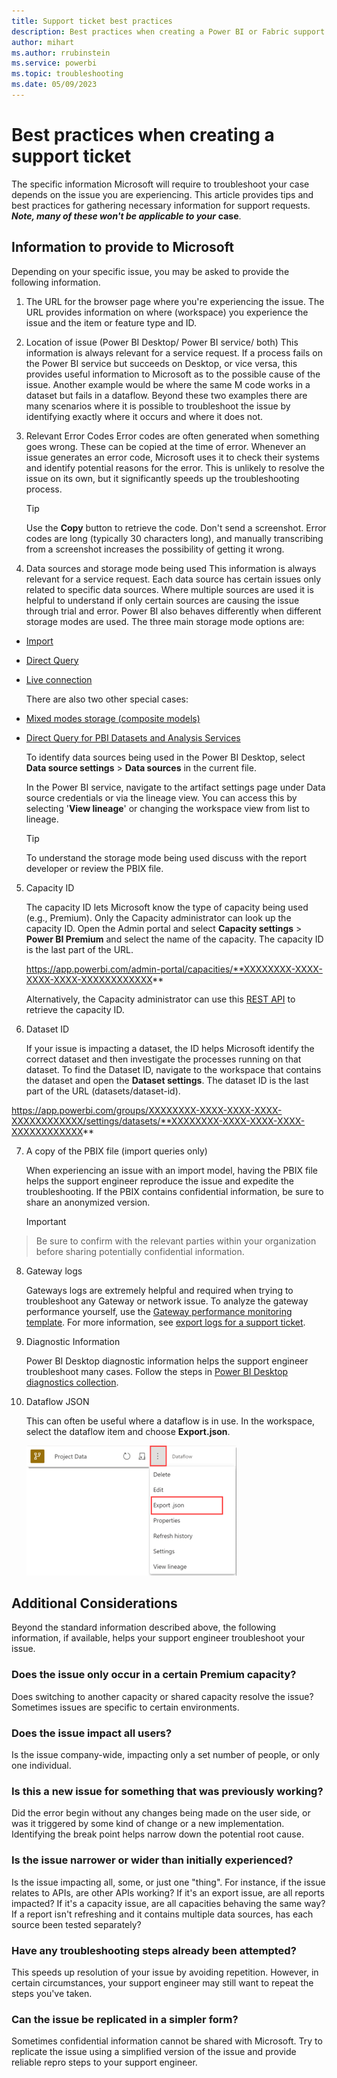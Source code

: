 ```yaml
---
title: Support ticket best practices
description: Best practices when creating a Power BI or Fabric support ticket 
author: mihart
ms.author: rrubinstein
ms.service: powerbi
ms.topic: troubleshooting
ms.date: 05/09/2023
---
```


# Best practices when creating a support ticket

The specific information Microsoft will require to troubleshoot your case depends on the issue you are experiencing. This article provides tips and best practices for gathering necessary information for support requests. ***Note, many of these won't be applicable to your*** **case**.  

## Information to provide to Microsoft

Depending on your specific issue, you may be asked to provide the following information.

1. The URL for the browser page where you're experiencing the issue.
    The URL provides information on where (workspace) you experience the issue and the item or feature type and ID.

2. Location of issue (Power BI Desktop/ Power BI service/ both)
    This information is always relevant for a service request. If a process fails on the Power BI service but succeeds on Desktop, or vice versa, this provides useful information to Microsoft as to the possible cause of the issue. Another example would be where the same M code works in a dataset but fails in a dataflow. Beyond these two examples there are many scenarios where it is possible to troubleshoot the issue by identifying exactly where it occurs and where it does not.

3. Relevant Error Codes
    Error codes are often generated when something goes wrong. These can be copied at the time of error. Whenever an issue generates an error code, Microsoft uses it to check their systems and identify potential reasons for the error. This is unlikely to resolve the issue on its own, but it significantly speeds up the troubleshooting process.

    > [!Tip]
    > Use the **Copy** button to retrieve the code. Don't send a screenshot. Error codes are long (typically 30 characters long), and manually transcribing from a screenshot increases the possibility of getting it wrong.  

4. Data sources and storage mode being used
    This information is always relevant for a service request. Each data source has certain issues only related to specific data sources. Where multiple sources are used it is helpful to understand if only certain sources are causing the issue through trial and error. Power BI also behaves differently when different storage modes are used. The three main storage mode options are:

-   [Import](../connect-data/service-dataset-modes-understand#import-mode)

-   [Direct Query](../connect-data/service-dataset-modes-understand#directquery-mode)

-   [Live connection](../connect-data/service-live-connect-dq-datasets)

    There are also two other special cases:

- [Mixed modes storage (composite models)](../transform-model/desktop-composite-models)
- [Direct Query for PBI Datasets and Analysis Services](../connect-data/desktop-directquery-datasets-azure-analysis-services)

    To identify data sources being used in the Power BI Desktop, select **Data source settings** > **Data sources** in the current file. 

    In the Power BI service, navigate to the artifact settings page under Data source credentials or via the lineage view. You can access this by selecting '**View lineage**' or changing the workspace view from list to lineage. 


   > [!Tip]
   >To understand the storage mode being used discuss with the report developer or review the PBIX file.

5. Capacity ID

     The capacity ID lets Microsoft know the type of capacity being used (e.g., Premium). Only the Capacity administrator can look up the capacity ID. Open the Admin portal and select **Capacity settings** > **Power BI Premium** and select the name of the capacity. The capacity ID is the last part of the URL. 

    https://app.powerbi.com/admin-portal/capacities/**XXXXXXXX-XXXX-XXXX-XXXX-XXXXXXXXXXXX**

    Alternatively, the Capacity administrator can use this [REST API](https://learn.microsoft.com/rest/api/power-bi/capacities/get-capacities) to retrieve the capacity ID. 

6. Dataset ID

    If your issue is impacting a dataset, the ID helps Microsoft identify the correct dataset and then investigate the processes running on that dataset. To find the Dataset ID, navigate to the workspace that contains the dataset and open the **Dataset settings**. The dataset ID is the last part of the URL (datasets/dataset-id).

https://app.powerbi.com/groups/XXXXXXXX-XXXX-XXXX-XXXX-XXXXXXXXXXXX/settings/datasets/**XXXXXXXX-XXXX-XXXX-XXXX-XXXXXXXXXXXX**

7. A copy of the PBIX file (import queries only)

    When experiencing an issue with an import model, having the PBIX file helps the support engineer reproduce the issue and expedite the troubleshooting. If the PBIX contains confidential information, be sure to share an anonymized version. 

    > [!IMPORTANT]
> Be sure to confirm with the relevant parties within your organization before sharing potentially confidential information.

8. Gateway logs

    Gateways logs are extremely helpful and required when trying to troubleshoot any Gateway or network issue. To analyze the gateway performance yourself, use the [Gateway performance monitoring template](/data-integration/gateway/service-gateway-performance.md). For more information, see [export logs for a support ticket](../connect-data/service-gateway-onprem-tshoot#export-logs-for-a-support-ticket).

9. Diagnostic Information

    Power BI Desktop diagnostic information helps the support engineer troubleshoot many cases. Follow the steps in [Power BI Desktop diagnostics collection](../fundamentals/desktop-diagnostics). 

10. Dataflow JSON

    This can often be useful where a dataflow is in use. In the workspace, select the dataflow item and choose **Export.json**.

    ![export json](media/service-support-options/export-json.png)

## Additional Considerations

Beyond the standard information described above, the following information, if available, helps your support engineer troubleshoot your issue.  

### Does the issue only occur in a certain Premium capacity?

Does switching to another capacity or shared capacity resolve the issue? Sometimes issues are specific to certain environments.

### Does the issue impact all users?

Is the issue company-wide, impacting only a set number of people, or only one individual.  

### Is this a new issue for something that was previously working?

Did the error begin without any changes being made on the user side, or was it triggered by some kind of change or a new implementation. Identifying the break point helps narrow down the potential root cause.

### Is the issue narrower or wider than initially experienced?

Is the issue impacting all, some, or just one "thing". For instance, if the issue relates to APIs, are other APIs working? If it's an export issue, are all reports impacted? If it's a capacity issue, are all capacities behaving the same way? If a report isn't refreshing and it contains multiple data sources, has each source been tested separately? 

### Have any troubleshooting steps already been attempted?

This speeds up resolution of your issue by avoiding repetition. However, in certain circumstances, your support engineer may still want to repeat the steps you've taken.

### Can the issue be replicated in a simpler form?

Sometimes confidential information cannot be shared with Microsoft. Try to replicate the issue using a simplified version of the issue and provide reliable repro steps to your support engineer.


